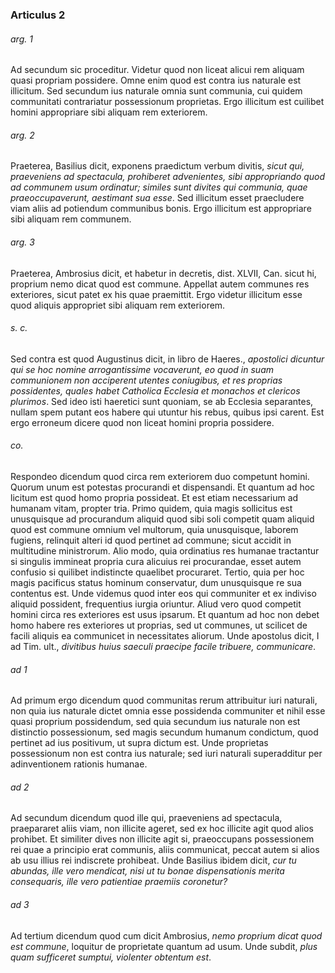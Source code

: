 ### Articulus 2

###### arg. 1
Ad secundum sic proceditur. Videtur quod non liceat alicui rem aliquam quasi propriam possidere. Omne enim quod est contra ius naturale est illicitum. Sed secundum ius naturale omnia sunt communia, cui quidem communitati contrariatur possessionum proprietas. Ergo illicitum est cuilibet homini appropriare sibi aliquam rem exteriorem.

###### arg. 2
Praeterea, Basilius dicit, exponens praedictum verbum divitis, *sicut qui, praeveniens ad spectacula, prohiberet advenientes, sibi appropriando quod ad communem usum ordinatur; similes sunt divites qui communia, quae praeoccupaverunt, aestimant sua esse*. Sed illicitum esset praecludere viam aliis ad potiendum communibus bonis. Ergo illicitum est appropriare sibi aliquam rem communem.

###### arg. 3
Praeterea, Ambrosius dicit, et habetur in decretis, dist. XLVII, Can. sicut hi, proprium nemo dicat quod est commune. Appellat autem communes res exteriores, sicut patet ex his quae praemittit. Ergo videtur illicitum esse quod aliquis appropriet sibi aliquam rem exteriorem.

###### s. c.
Sed contra est quod Augustinus dicit, in libro de Haeres., *apostolici dicuntur qui se hoc nomine arrogantissime vocaverunt, eo quod in suam communionem non acciperent utentes coniugibus, et res proprias possidentes, quales habet Catholica Ecclesia et monachos et clericos plurimos*. Sed ideo isti haeretici sunt quoniam, se ab Ecclesia separantes, nullam spem putant eos habere qui utuntur his rebus, quibus ipsi carent. Est ergo erroneum dicere quod non liceat homini propria possidere.

###### co.
Respondeo dicendum quod circa rem exteriorem duo competunt homini. Quorum unum est potestas procurandi et dispensandi. Et quantum ad hoc licitum est quod homo propria possideat. Et est etiam necessarium ad humanam vitam, propter tria. Primo quidem, quia magis sollicitus est unusquisque ad procurandum aliquid quod sibi soli competit quam aliquid quod est commune omnium vel multorum, quia unusquisque, laborem fugiens, relinquit alteri id quod pertinet ad commune; sicut accidit in multitudine ministrorum. Alio modo, quia ordinatius res humanae tractantur si singulis immineat propria cura alicuius rei procurandae, esset autem confusio si quilibet indistincte quaelibet procuraret. Tertio, quia per hoc magis pacificus status hominum conservatur, dum unusquisque re sua contentus est. Unde videmus quod inter eos qui communiter et ex indiviso aliquid possident, frequentius iurgia oriuntur. Aliud vero quod competit homini circa res exteriores est usus ipsarum. Et quantum ad hoc non debet homo habere res exteriores ut proprias, sed ut communes, ut scilicet de facili aliquis ea communicet in necessitates aliorum. Unde apostolus dicit, I ad Tim. ult., *divitibus huius saeculi praecipe facile tribuere, communicare*.

###### ad 1
Ad primum ergo dicendum quod communitas rerum attribuitur iuri naturali, non quia ius naturale dictet omnia esse possidenda communiter et nihil esse quasi proprium possidendum, sed quia secundum ius naturale non est distinctio possessionum, sed magis secundum humanum condictum, quod pertinet ad ius positivum, ut supra dictum est. Unde proprietas possessionum non est contra ius naturale; sed iuri naturali superadditur per adinventionem rationis humanae.

###### ad 2
Ad secundum dicendum quod ille qui, praeveniens ad spectacula, praepararet aliis viam, non illicite ageret, sed ex hoc illicite agit quod alios prohibet. Et similiter dives non illicite agit si, praeoccupans possessionem rei quae a principio erat communis, aliis communicat, peccat autem si alios ab usu illius rei indiscrete prohibeat. Unde Basilius ibidem dicit, *cur tu abundas, ille vero mendicat, nisi ut tu bonae dispensationis merita consequaris, ille vero patientiae praemiis coronetur?*

###### ad 3
Ad tertium dicendum quod cum dicit Ambrosius, *nemo proprium dicat quod est commune*, loquitur de proprietate quantum ad usum. Unde subdit, *plus quam sufficeret sumptui, violenter obtentum est*.

